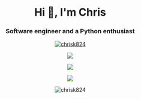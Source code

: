 <h1 align="center">Hi 👋, I'm Chris</h1>
<h3 align="center">Software engineer and a Python enthusiast</h3>

<p align="center"> <a href="https://github.com/ryo-ma/github-profile-trophy"><img src="https://github-profile-trophy.vercel.app/?username=chrisk824&dummy=unused" alt="chrisk824" /></a> </p>

<p align="center">
  <img align="center" src="https://github-readme-stats-chrisk824.vercel.app/api?username=chrisK824&show_icons=true&count_private=true&include_all_commits=true&theme=dark&card_width=500&dummy=unused" />
</p>


<p align="center">
  <img align="center" src="https://github-readme-stats-chrisk824.vercel.app/api/top-langs?username=chrisK824&card_width=500&langs_count=10&dummy=unused" />
</p>


<p align="center">
  <img align="center" src="https://github-readme-stats-chrisk824.vercel.app/api/wakatime?username=chrisK824&custom_title=Time%20spent%20since%2023-03-2023&dummy=unused"/>
</p>

<p align="center"><img align="center" src="htttps://github-readme-streak-stats-git-main-chrisk824.vercel.app
p/?user=chrisk824&theme=highcontrast&dummy=unused" alt="chrisk824" /></p>


